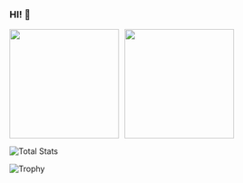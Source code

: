 ### HI! 👋

<div style="display: flex; gap: 10px;">
  <img height=193 src="https://github-readme-stats.vercel.app/api?username=TOR968&show_icons=true&theme=radical" />
  <img height=193 src="https://github-readme-stats.vercel.app/api/top-langs?username=TOR968&layout=compact&langs_count=8&card_width=320&theme=radical" />
</div>

![Total Stats](https://github-readme-streak-stats.herokuapp.com/?user=TOR968&theme=radical)

![Trophy](https://github-profile-trophy.vercel.app/?username=TOR968&theme=radical&rank=SSS,SS,S,AAA,AA,A,B,C)